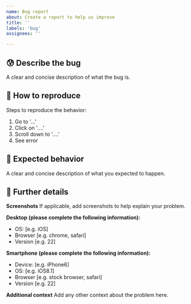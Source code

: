```yaml
---
name: Bug report
about: Create a report to help us improve
title: ''
labels: 'bug'
assignees: ''

---
```


## 😰 Describe the bug

A clear and concise description of what the bug is.

## 🧐 How to reproduce

Steps to reproduce the behavior:
1. Go to '...'
2. Click on '....'
3. Scroll down to '....'
4. See error

## 🎉 Expected behavior

A clear and concise description of what you expected to happen.

## 🍪 Further details

**Screenshots**
If applicable, add screenshots to help explain your problem.

**Desktop (please complete the following information):**
 - OS: [e.g. iOS]
 - Browser [e.g. chrome, safari]
 - Version [e.g. 22]

**Smartphone (please complete the following information):**
 - Device: [e.g. iPhone6]
 - OS: [e.g. iOS8.1]
 - Browser [e.g. stock browser, safari]
 - Version [e.g. 22]

**Additional context**
Add any other context about the problem here.
